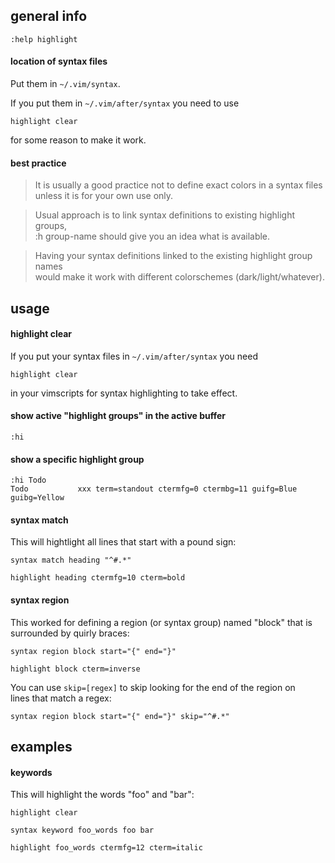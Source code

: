 ## general info

```
:help highlight
```

#### location of syntax files

Put them in `~/.vim/syntax`.

If you put them in `~/.vim/after/syntax` you need to use
```
highlight clear
```
for some reason to make it work.

#### best practice

> It is usually a good practice not to define exact colors in a syntax files \
unless it is for your own use only.

> Usual approach is to link syntax definitions to existing highlight groups,\
:h group-name should give you an idea what is available.

> Having your syntax definitions linked to the existing highlight group names \
would make it work with different colorschemes (dark/light/whatever).

## usage

#### highlight clear

If you put your syntax files in `~/.vim/after/syntax` you need
```
highlight clear
```
in your vimscripts for syntax highlighting to take effect.

#### show active "highlight groups" in the active buffer

```
:hi
```

#### show a specific highlight group

```
:hi Todo
Todo           xxx term=standout ctermfg=0 ctermbg=11 guifg=Blue guibg=Yellow
```

#### syntax match

This will hightlight all lines that start with a pound sign:
```
syntax match heading "^#.*"

highlight heading ctermfg=10 cterm=bold
```

#### syntax region

This worked for defining a region (or syntax group) named "block" that is \
surrounded by quirly braces:
```
syntax region block start="{" end="}"

highlight block cterm=inverse
```

You can use `skip=[regex]` to skip looking for the end of the region on \
lines that match a regex:
```
syntax region block start="{" end="}" skip="^#.*"
```

## examples

#### keywords

This will highlight the words "foo" and "bar":
```
highlight clear

syntax keyword foo_words foo bar

highlight foo_words ctermfg=12 cterm=italic
```
